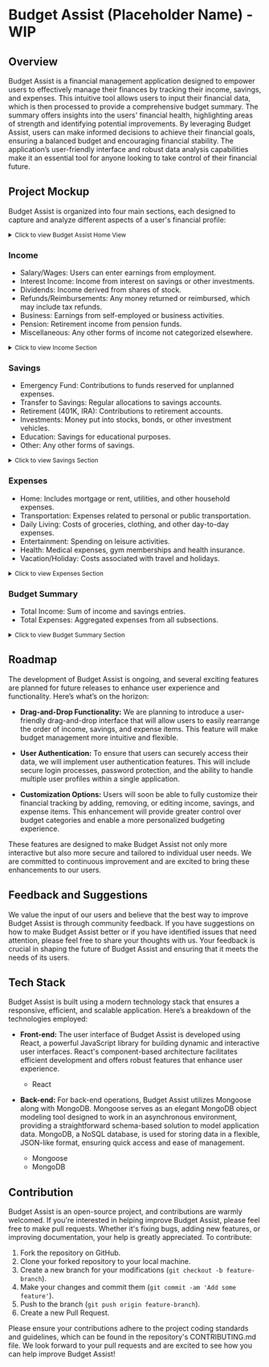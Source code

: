 # Budget Assist (Placeholder Name) - WIP

## Overview

Budget Assist is a financial management application designed to empower users to effectively manage their finances by tracking their income, savings, and expenses. This intuitive tool allows users to input their financial data, which is then processed to provide a comprehensive budget summary. The summary offers insights into the users' financial health, highlighting areas of strength and identifying potential improvements. By leveraging Budget Assist, users can make informed decisions to achieve their financial goals, ensuring a balanced budget and encouraging financial stability. The application’s user-friendly interface and robust data analysis capabilities make it an essential tool for anyone looking to take control of their financial future.

## Project Mockup

Budget Assist is organized into four main sections, each designed to capture and analyze different aspects of a user's financial profile:

<details>
<summary style="font-size:12px; cursor:pointer;">Click to view Budget Assist Home View</summary>
<img src="./images/home.png" alt="Budget Assist Home View - Mockup view">
</details>

### Income
- Salary/Wages: Users can enter earnings from employment.
- Interest Income: Income from interest on savings or other investments.
- Dividends: Income derived from shares of stock.
- Refunds/Reimbursements: Any money returned or reimbursed, which may include tax refunds.
- Business: Earnings from self-employed or business activities.
- Pension: Retirement income from pension funds.
- Miscellaneous: Any other forms of income not categorized elsewhere.

<details>
<summary style="font-size:12px; cursor:pointer;">Click to view Income Section</summary>
<img src="./images/income.png" alt="Income section - Mockup view">
</details>

### Savings
- Emergency Fund: Contributions to funds reserved for unplanned expenses.
- Transfer to Savings: Regular allocations to savings accounts.
- Retirement (401K, IRA): Contributions to retirement accounts.
- Investments: Money put into stocks, bonds, or other investment vehicles.
- Education: Savings for educational purposes.
- Other: Any other forms of savings.

<details>
<summary style="font-size:12px; cursor:pointer;">Click to view Savings Section</summary>
<img src="./images/savings.png" alt="Savings section - Mockup view">
</details>

### Expenses

- Home: Includes mortgage or rent, utilities, and other household expenses.
- Transportation: Expenses related to personal or public transportation.
- Daily Living: Costs of groceries, clothing, and other day-to-day expenses.
- Entertainment: Spending on leisure activities.
- Health: Medical expenses, gym memberships and health insurance.
- Vacation/Holiday: Costs associated with travel and holidays.

<details>
<summary style="font-size:12px; cursor:pointer;">Click to view Expenses Section</summary>
<img src="./images/expenses.png" alt="Expenses section - Mockup view">
</details>

### Budget Summary

- Total Income: Sum of income and savings entries.
- Total Expenses: Aggregated expenses from all subsections.

<details>
<summary style="font-size:12px; cursor:pointer;">Click to view Budget Summary Section</summary>
<img src="./images/budget.png" alt="Budget Summary section - Mockup view">
</details>

## Roadmap

The development of Budget Assist is ongoing, and several exciting features are planned for future releases to enhance user experience and functionality. Here’s what’s on the horizon:

- **Drag-and-Drop Functionality:** We are planning to introduce a user-friendly drag-and-drop interface that will allow users to easily rearrange the order of income, savings, and expense items. This feature will make budget management more intuitive and flexible.

- **User Authentication:** To ensure that users can securely access their data, we will implement user authentication features. This will include secure login processes, password protection, and the ability to handle multiple user profiles within a single application.

- **Customization Options:** Users will soon be able to fully customize their financial tracking by adding, removing, or editing income, savings, and expense items. This enhancement will provide greater control over budget categories and enable a more personalized budgeting experience.

These features are designed to make Budget Assist not only more interactive but also more secure and tailored to individual user needs. We are committed to continuous improvement and are excited to bring these enhancements to our users.

## Feedback and Suggestions

We value the input of our users and believe that the best way to improve Budget Assist is through community feedback. If you have suggestions on how to make Budget Assist better or if you have identified issues that need attention, please feel free to share your thoughts with us. Your feedback is crucial in shaping the future of Budget Assist and ensuring that it meets the needs of its users.


## Tech Stack

Budget Assist is built using a modern technology stack that ensures a responsive, efficient, and scalable application. Here’s a breakdown of the technologies employed:

- **Front-end:** The user interface of Budget Assist is developed using React, a powerful JavaScript library for building dynamic and interactive user interfaces. React's component-based architecture facilitates efficient development and offers robust features that enhance user experience.
    - React

- **Back-end:** For back-end operations, Budget Assist utilizes Mongoose along with MongoDB. Mongoose serves as an elegant MongoDB object modeling tool designed to work in an asynchronous environment, providing a straightforward schema-based solution to model application data. MongoDB, a NoSQL database, is used for storing data in a flexible, JSON-like format, ensuring quick access and ease of management.
    - Mongoose
    - MongoDB

## Contribution

Budget Assist is an open-source project, and contributions are warmly welcomed. If you're interested in helping improve Budget Assist, please feel free to make pull requests. Whether it's fixing bugs, adding new features, or improving documentation, your help is greatly appreciated. To contribute:

1. Fork the repository on GitHub.
2. Clone your forked repository to your local machine.
3. Create a new branch for your modifications (`git checkout -b feature-branch`).
4. Make your changes and commit them (`git commit -am 'Add some feature'`).
5. Push to the branch (`git push origin feature-branch`).
6. Create a new Pull Request.

Please ensure your contributions adhere to the project coding standards and guidelines, which can be found in the repository's CONTRIBUTING.md file. We look forward to your pull requests and are excited to see how you can help improve Budget Assist!
